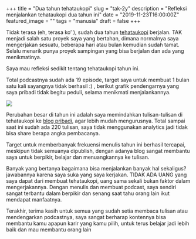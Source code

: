 +++
title = "Dua tahun tehataukopi"
slug = "tak-2y"
description = "Refleksi menjalankan tehataukopi dua tahun ini"
date = "2019-11-23T16:00:00Z"
featured_image = ""
tags = "manusia"
draft = false
+++ 

Tidak terasa (eh, terasa ko’ ), sudah dua tahun [tehataukopi](https://tehataukopi.club/) berjalan. TAK menjadi salah satu proyek saya yang bertahan, dimana normalnya saya mengerjakan sesuatu, beberapa hari atau bulan kemudian sudah tamat. Selalu menarik punya proyek sampingan yang bisa berjalan dan ada yang menikmatinya.

Saya mau refleksi sedikit tentang tehataukopi tahun ini.

Total podcastnya sudah ada 19 episode, target saya untuk membuat 1 bulan satu kali sayangnya tidak berhasil :) ,  berikut grafik pendengarnya yang saya pribadi  tidak begitu peduli, selama menikmati menjalankannya.

![](https://i.ibb.co/K27CDX1/Screen-Shot-2019-11-24-at-9-51-55-AM.png)

Perubahan besar di tahun ini adalah saya memindahkan tulisan-tulisan di tehataukopi ke [blog pribadi](https://hilman.space/search), agar lebih mudah mengurusnya. Total sampai saat ini sudah ada 220 tulisan, saya tidak menggunakan analytics jadi tidak bisa share berapa angka pembacanya.

Target untuk memberbanyak frekuensi menulis tahun ini berhasil tercapai, meskipun tidak semuanya dipublish, dengan adanya blog sangat membantu saya untuk berpikir, belajar dan menuangkannya ke tulisan.

Banyak yang bertanya bagaimana bisa menjalankan banyak hal sekaligus? jawabannya karena saya suka yang saya kerjakan. TIDAK ADA UANG yang saya dapat dari membuat tehataukopi, uang sama sekali bukan faktor dalam mengerjakannya. Dengan menulis dan membuat podcast, saya sendiri sangat terbantu dalam berpikir dan senang saat tahu orang lain ikut mendapat manfaatnya.

Terakhir, terima kasih untuk semua yang sudah setia membaca tulisan atau mendengarkan podcastnya, saya sangat berharap kontennya bisa membantu kamu apapun karir yang kamu pilih, untuk terus belajar jadi lebih baik dan mau membantu orang lain